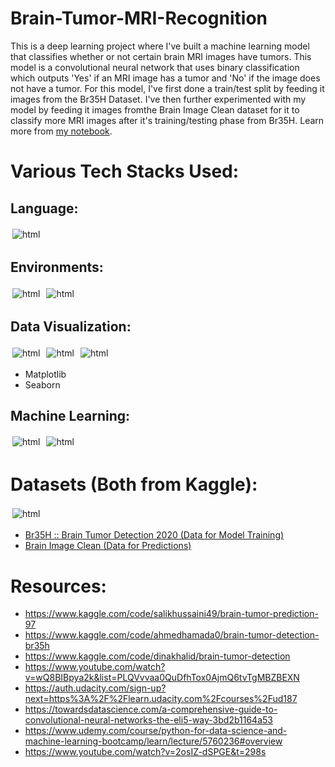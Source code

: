 # Brain-Tumor-MRI-Recognition

This is a deep learning project where I've built a machine learning model that classifies whether or not certain brain MRI images have tumors. This model is a convolutional neural network that uses binary classification which outputs 'Yes' if an MRI image has a tumor and 'No' if the image does not have a tumor. For this model, I've first done a train/test split by feeding it images from the Br35H Dataset. I've then further experimented with my model by feeding it images fromthe Brain Image Clean dataset for it to classify more MRI images after it's training/testing phase from Br35H. Learn more from [my notebook](https://github.com/BuiTheBoi/Brain-Tumor-MRI-Recognition/blob/main/Brain%20Tumor%20Classification%20Notebook.ipynb).


# Various Tech Stacks Used:

## Language:
<img src="https://img.shields.io/badge/Python-FFD43B?style=for-the-badge&logo=python&logoColor=blue" alt="html" style="vertical-align:top; margin:3px">


## Environments:

<p align="left">
<img src="https://img.shields.io/badge/conda-342B029.svg?&style=for-the-badge&logo=anaconda&logoColor=white" alt="html" style="vertical-align:top; margin:3px">
<img src="https://img.shields.io/badge/Jupyter-F37626.svg?&style=for-the-badge&logo=Jupyter&logoColor=white" alt="html" style="vertical-align:top; margin:3px">
</p>

## Data Visualization:
<p align="left">

<img src="https://img.shields.io/badge/Pandas-2C2D72?style=for-the-badge&logo=pandas&logoColor=white" alt="html" style="vertical-align:top; margin:3px">
<img src="https://img.shields.io/badge/OpenCV-27338e?style=for-the-badge&logo=OpenCV&logoColor=white" alt="html" style="vertical-align:top; margin:3px"> 
<img src="https://img.shields.io/badge/OpenCV-27338e?style=for-the-badge&logo=OpenCV&logoColor=white" alt="html" style="vertical-align:top; margin:3px"> 
</p>

 - Matplotlib
 - Seaborn

## Machine Learning:
<p align="left">

<img src="https://img.shields.io/badge/scikit_learn-F7931E?style=for-the-badge&logo=scikit-learn&logoColor=white" alt="html" style="vertical-align:top; margin:3px">
<img src="https://img.shields.io/badge/TensorFlow-FF6F00?style=for-the-badge&logo=tensorflow&logoColor=white" alt="html" style="vertical-align:top; margin:3px"> 
</p>

# Datasets (Both from Kaggle):
<img src="https://img.shields.io/badge/Kaggle-20BEFF?style=for-the-badge&logo=Kaggle&logoColor=white" alt="html" style="vertical-align:top; margin:3px"> 

 - [Br35H :: Brain Tumor Detection 2020 (Data for Model Training)](https://www.kaggle.com/datasets/ahmedhamada0/brain-tumor-detection?select=no)
 - [Brain Image Clean (Data for Predictions)](https://www.kaggle.com/datasets/salikhussaini49/brain-image-clean)


# Resources:
 - https://www.kaggle.com/code/salikhussaini49/brain-tumor-prediction-97
 - https://www.kaggle.com/code/ahmedhamada0/brain-tumor-detection-br35h
 - https://www.kaggle.com/code/dinakhalid/brain-tumor-detection
 - https://www.youtube.com/watch?v=wQ8BIBpya2k&list=PLQVvvaa0QuDfhTox0AjmQ6tvTgMBZBEXN
 - https://auth.udacity.com/sign-up?next=https%3A%2F%2Flearn.udacity.com%2Fcourses%2Fud187
 - https://towardsdatascience.com/a-comprehensive-guide-to-convolutional-neural-networks-the-eli5-way-3bd2b1164a53
 - https://www.udemy.com/course/python-for-data-science-and-machine-learning-bootcamp/learn/lecture/5760236#overview
 - https://www.youtube.com/watch?v=2osIZ-dSPGE&t=298s